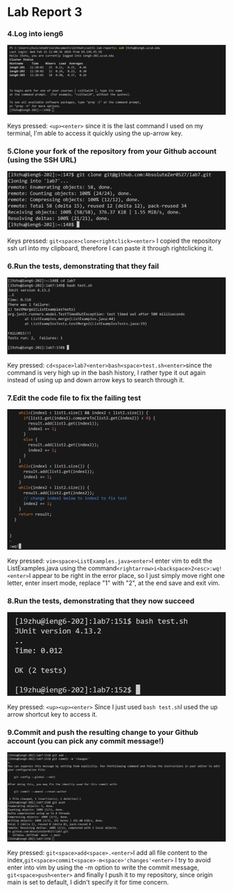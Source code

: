 # Lab Report 3
### 4.Log into ieng6
![alt text](image-20.png)

Keys pressed: `<up><enter>` since it is the last command I used on my terminal, I'm able to access it quickly using the up-arrow key.

### 5.Clone your fork of the repository from your Github account (using the SSH URL)

![alt text](image-21.png)

Keys pressed: `git<space>clone<rightclick><enter>` I copied the repository ssh url into my clipboard, therefore I can paste it through rightclicking it.

### 6.Run the tests, demonstrating that they fail
![alt text](image-22.png)

Key pressed: `cd<space>lab7<enter>bash<space>test.sh<enter>`since the command is very high up in the bash history, I rather type it out again instead of using up and down arrow keys to search through it.

### 7.Edit the code file to fix the failing test

![alt text](image-23.png)

Key pressed: 
`vim<space>ListExamples.java<enter>`I enter vim to edit the ListExamples.java using the command`<rightarrow>i<backspace>2<esc>:wq!<enter>`I appear to be right in the error place, so I just simply move right one letter, enter insert mode, replace "1" with "2", at the end save and exit vim.

### 8.Run the tests, demonstrating that they now succeed
![alt text](image-24.png)

Key pressed: 
`<up><up><enter>` Since I just used `bash test.sh`I used the up arrow shortcut key to access it.

### 9.Commit and push the resulting change to your Github account (you can pick any commit message!)
![alt text](image-25.png)

Key pressed:
`git<space>add<space>.<enter>`I add all file content to the index,`git<space>commit<space>-m<space>'changes'<enter>` I try to avoid enter into vim by using the -m option to write the commit message, 
`git<space>push<enter>` and finally I push it to my repository, since origin main is set to default, I didn't specify it for time concern.